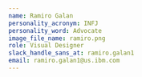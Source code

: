 ```yaml
---
name: Ramiro Galan
personality_acronym: INFJ
personality_word: Advocate
image_file_name: ramiro.png
role: Visual Designer
slack_handle_sans_at: ramiro.galan1
email: ramiro.galan1@us.ibm.com
---
```

